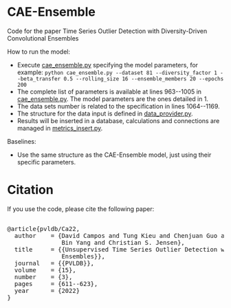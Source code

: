 # CAE-Ensemble

Code for the paper Time Series Outlier Detection with Diversity-Driven Convolutional Ensembles

How to run the model:
 * Execute [cae_ensemble.py](cae_ensemble.py) specifying the model parameters, for example:
 `python cae_ensemble.py --dataset 81 --diversity_factor 1 --beta_transfer 0.5 --rolling_size 16 --ensemble_members 20 --epochs 200`
 * The complete list of parameters is available at lines 963--1005 in [cae_ensemble.py](cae_ensemble.py). The model parameters are the ones detailed in 1.
 * The data sets number is related to the specification in lines 1064--1169.
 * The structure for the data input is defined in [data_provider.py](./utils/data_provider.py).
 * Results will be inserted in a database, calculations and connections are managed in [metrics_insert.py](./utils/metrics_insert.py).


Baselines:
 * Use the same structure as the CAE-Ensemble model, just using their specific parameters.

# Citation

If you use the code, please cite the following paper:

<pre>  
@article{pvldb/Ca22,
  author    = {David Campos and Tung Kieu and Chenjuan Guo and Feiteng Huang and Kai Zheng and 
               Bin Yang and Christian S. Jensen},
  title     = {{Unsupervised Time Series Outlier Detection with Diversity-Driven Convolutional 
               Ensembles}},
  journal   = {{PVLDB}},
  volume    = {15},
  number    = {3},
  pages     = {611--623},
  year      = {2022}
}
</pre> 
